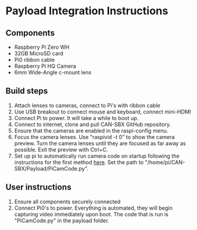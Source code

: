 # Payload Integration Instructions
## Components 
* Raspberry Pi Zero WH
* 32GB MicroSD card
* Pi0 ribbon cable
* Raspberry Pi HQ Camera
* 6mm Wide-Angle c-mount lens

## Build steps
1. Attach lenses to cameras, connect to Pi's with ribbon cable
2. Use USB breakout to connect mouse and keyboard, connect mini-HDMI
3. Connect Pi to power. It will take a while to boot up.
4. Connect to internet, clone and pull CAN-SBX GitHub repository.
5. Ensure that the cameras are enabled in the raspi-config menu.
6. Focus the camera lenses. Use "raspivid -t 0" to show the camera preview. Turn the camera lenses until they are focused as far away as possible. Exit the preview with Ctrl+C.
7. Set up pi to automatically run camera code on startup following the instructions for the first method [here](https://www.dexterindustries.com/howto/run-a-program-on-your-raspberry-pi-at-startup/).
Set the path to "/home/pi/CAN-SBX/Payload/PiCamCode.py".

## User instructions
1. Ensure all components securely connected
2. Connect Pi0's to power. Everything is automated, they will begin capturing video immediately upon boot. The code that is run is "PiCamCode.py" in the payload folder.

